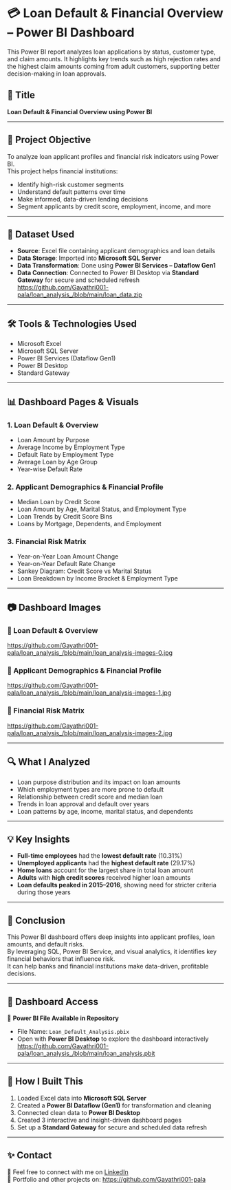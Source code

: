 # 💳 Loan Default & Financial Overview – Power BI Dashboard

This Power BI report analyzes loan applications by status, customer type, and claim amounts. It highlights key trends such as high rejection rates and the highest claim amounts coming from adult customers, supporting better decision-making in loan approvals.

## 📌 Title  
**Loan Default & Financial Overview using Power BI**

---

## 🎯 Project Objective  
To analyze loan applicant profiles and financial risk indicators using Power BI.  
This project helps financial institutions:

- Identify high-risk customer segments  
- Understand default patterns over time  
- Make informed, data-driven lending decisions  
- Segment applicants by credit score, employment, income, and more

---

## 📂 Dataset Used

- **Source**: Excel file containing applicant demographics and loan details  
- **Data Storage**: Imported into **Microsoft SQL Server**  
- **Data Transformation**: Done using **Power BI Services – Dataflow Gen1**  
- **Data Connection**: Connected to Power BI Desktop via **Standard Gateway** for secure and scheduled refresh
https://github.com/Gayathri001-pala/loan_analysis_/blob/main/loan_data.zip
---

## 🛠 Tools & Technologies Used

- Microsoft Excel  
- Microsoft SQL Server  
- Power BI Services (Dataflow Gen1)  
- Power BI Desktop  
- Standard Gateway  

---

## 📊 Dashboard Pages & Visuals

### 1. Loan Default & Overview  
- Loan Amount by Purpose  
- Average Income by Employment Type  
- Default Rate by Employment Type  
- Average Loan by Age Group  
- Year-wise Default Rate  

### 2. Applicant Demographics & Financial Profile  
- Median Loan by Credit Score  
- Loan Amount by Age, Marital Status, and Employment Type  
- Loan Trends by Credit Score Bins  
- Loans by Mortgage, Dependents, and Employment  

### 3. Financial Risk Matrix  
- Year-on-Year Loan Amount Change  
- Year-on-Year Default Rate Change  
- Sankey Diagram: Credit Score vs Marital Status  
- Loan Breakdown by Income Bracket & Employment Type  

---

## 📷 Dashboard Images

### 📌 Loan Default & Overview  
https://github.com/Gayathri001-pala/loan_analysis_/blob/main/loan_analysis-images-0.jpg

### 📌 Applicant Demographics & Financial Profile  
https://github.com/Gayathri001-pala/loan_analysis_/blob/main/loan_analysis-images-1.jpg

### 📌 Financial Risk Matrix  
https://github.com/Gayathri001-pala/loan_analysis_/blob/main/loan_analysis-images-2.jpg



---

## 🔍 What I Analyzed

- Loan purpose distribution and its impact on loan amounts  
- Which employment types are more prone to default  
- Relationship between credit score and median loan  
- Trends in loan approval and default over years  
- Loan patterns by age, income, marital status, and dependents  

---

## 💡 Key Insights

- **Full-time employees** had the **lowest default rate** (10.31%)  
- **Unemployed applicants** had the **highest default rate** (29.17%)  
- **Home loans** account for the largest share in total loan amount  
- **Adults** with **high credit scores** received higher loan amounts  
- **Loan defaults peaked in 2015–2016**, showing need for stricter criteria during those years  

---

## 🧾 Conclusion

This Power BI dashboard offers deep insights into applicant profiles, loan amounts, and default risks.  
By leveraging SQL, Power BI Service, and visual analytics, it identifies key financial behaviors that influence risk.  
It can help banks and financial institutions make data-driven, profitable decisions.

---

## 🔗 Dashboard Access

📁 **Power BI File Available in Repository**  
- File Name: `Loan_Default_Analysis.pbix`  
- Open with **Power BI Desktop** to explore the dashboard interactively
https://github.com/Gayathri001-pala/loan_analysis_/blob/main/loan_analysis.pbit
---

## 📌 How I Built This

1. Loaded Excel data into **Microsoft SQL Server**  
2. Created a **Power BI Dataflow (Gen1)** for transformation and cleaning  
3. Connected clean data to **Power BI Desktop**  
4. Created 3 interactive and insight-driven dashboard pages  
5. Set up a **Standard Gateway** for secure and scheduled data refresh  

---

## ✨ Contact

📧 Feel free to connect with me on [LinkedIn](https://www.linkedin.com/in/pala-gayathri/)  
📂 Portfolio and other projects on: https://github.com/Gayathri001-pala

